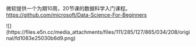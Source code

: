 <p>微软提供一个为期10周，20节课的数据科学入门课程。<br /><a href="https://github.com/microsoft/Data-Science-For-Beginners" target="_blank" rel="nofollow noopener" translate="no"><span class="invisible">https://</span><span class="ellipsis">github.com/microsoft/Data-Scie</span><span class="invisible">nce-For-Beginners</span></a></p>
![](https://files.e5n.cc/media_attachments/files/111/285/127/865/034/208/original/fd1083e25030b6d9.png)